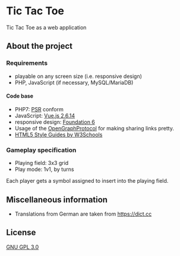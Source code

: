 # Tic Tac Toe

Tic Tac Toe as a web application

## About the project

### Requirements

- playable on any screen size (i.e. responsive design)
- PHP, JavaScript (if necessary, MySQL/MariaDB)

#### Code base

- PHP7: [PSR](https://www.php-fig.org/psr/) conform
- JavaScript: [Vue.js 2.6.14](https://vuejs.org/v2/guide/installation.html)
- responsive design: [Foundation 6](https://get.foundation/)
- Usage of the [OpenGraphProtocol](https://opengraphprotocol.org/) for making sharing links pretty.
- [HTML5 Style Guides by W3Schools](https://www.w3schools.com/htmL/html5_syntax.asp)

### Gameplay specification

- Playing field: 3x3 grid
- Play mode: 1v1, by turns

Each player gets a symbol assigned to insert into the playing field.

## Miscellaneous information

- Translations from German are taken from https://dict.cc

## License

[GNU GPL 3.0](https://www.gnu.org/licenses/gpl-3.0.en.html)
